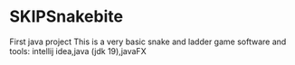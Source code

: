 # SKIPSnakebite
First java project
This is a very basic snake and ladder game
software and tools: intellij idea,java (jdk 19),javaFX

